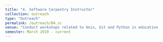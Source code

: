 ```yaml
---
title: "4. Software Carpentry Instructor"
collection: outreach
type: "Outreach"
permalink: /outreach/04_sc
venue: "Conduct workshops related to Unix, Git and Python in education institutions"
semester: March 2019 - current
---
```



